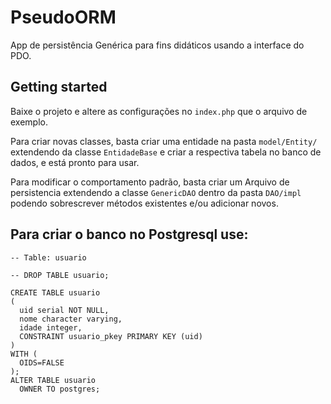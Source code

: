 # PseudoORM
App de persistência Genérica para fins didáticos usando a interface do PDO.

## Getting started

Baixe o projeto e altere as configurações no `index.php` que o arquivo de exemplo.

Para criar novas classes, basta criar uma entidade na pasta `model/Entity/` extendendo da classe `EntidadeBase` e criar a respectiva tabela no banco de dados, e está pronto para usar.

Para modificar o comportamento padrão, basta criar um Arquivo de persistencia extendendo a classe `GenericDAO` dentro da pasta `DAO/impl` podendo sobrescrever métodos existentes e/ou adicionar novos. 


## Para criar o banco no Postgresql use:

```
-- Table: usuario

-- DROP TABLE usuario;

CREATE TABLE usuario
(
  uid serial NOT NULL,
  nome character varying,
  idade integer,
  CONSTRAINT usuario_pkey PRIMARY KEY (uid)
)
WITH (
  OIDS=FALSE
);
ALTER TABLE usuario
  OWNER TO postgres;

```
